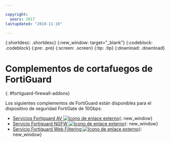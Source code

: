 ```yaml
---

copyright:
  years: 2017
lastupdated: "2018-11-10"

---
```


{:shortdesc: .shortdesc}
{:new_window: target="_blank"}
{:codeblock: .codeblock}
{:pre: .pre}
{:screen: .screen}
{:tip: .tip}
{:download: .download}

# Complementos de cortafuegos de FortiGuard
{: #fortiguard-firewall-addons}

Los siguientes complementos de FortiGuard están disponibles para el dispositivo de seguridad FortiGate de 10Gbps:

* [Servicios Fortiguard AV ![Icono de enlace externo](../../icons/launch-glyph.svg "Icono de enlace externo")](https://www.fortinet.com/products/security-subscriptions/antivirus.html){: new_window}
* [Servicio Fortiguard NGFW ![Icono de enlace externo](../../icons/launch-glyph.svg "Icono de enlace externo")](https://www.fortinet.com/products/security-subscriptions/intrusion-prevention.html){: new_window}
* [Servicio Fortiguard Web Filtering ![Icono de enlace externo](../../icons/launch-glyph.svg "Icono de enlace externo")](https://www.fortinet.com/products/security-subscriptions/web-filtering.html){: new_window}
